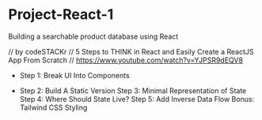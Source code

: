 # Project-React-1

Building a searchable product database using React 

// by codeSTACKr 
// 5 Steps to THINK in React and Easily Create a ReactJS App From Scratch
// https://www.youtube.com/watch?v=YJPSR9dEQV8

- Step 1: Break UI Into Components

- Step 2: Build A Static Version
Step 3: Minimal Representation of State
Step 4: Where Should State Live?
Step 5: Add Inverse Data Flow
Bonus: Tailwind CSS Styling
